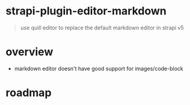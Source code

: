 # strapi-plugin-editor-markdown

> use quill editor to replace the default markdown editor in strapi v5

# overview
- markdown editor doesn't have good support for images/code-block
# roadmap
